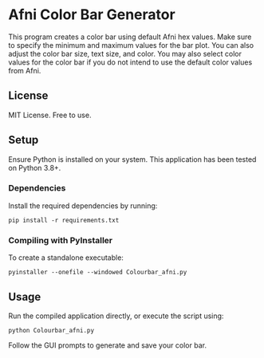
# Afni Color Bar Generator

This program creates a color bar using default Afni hex values. Make sure to specify the minimum and maximum values for the bar plot. You can also adjust the color bar size, text size, and color. You may also select color values for the color bar if you do not intend to use the default color values from Afni. 

## License

MIT License. Free to use.

## Setup

Ensure Python is installed on your system. This application has been tested on Python 3.8+.

### Dependencies

Install the required dependencies by running:

```
pip install -r requirements.txt
```

### Compiling with PyInstaller

To create a standalone executable:

```
pyinstaller --onefile --windowed Colourbar_afni.py
```

## Usage

Run the compiled application directly, or execute the script using:

```
python Colourbar_afni.py
```

Follow the GUI prompts to generate and save your color bar.
